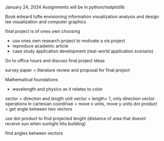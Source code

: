 
January 24, 2024
Assignments will be in python/matplotlib 

Book
	edward tufte envisioning information 
	visualization analysis and design 
	iee visualization and computer graphics 


final project is of ones own choosing 
- use ones own research project to motivate a vis project 
- reproduce academic article
- case study application development (real-world application scenario)

Go to office hours and discuss final project ideas 


survey paper = literature review and proposal for final project 


Mathematical foundations

- wavelength and physics as it relates to color


vector = direction and length
unit vector = length= 1, only direction
vector operations in cartesian coordinae = move x units, move y units
dot product = get angle between two vectors

use dot product to find projected lenght (distance of area that doesnt receive  sun when sunlight hits building)

find angles between vectors









